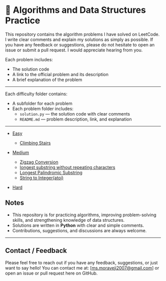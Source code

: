 # 🚀 Algorithms and Data Structures Practice

This repository contains the algorithm problems I have solved on LeetCode.
I write clear comments and explain my solutions as simply as possible.
If you have any feedback or suggestions, please do not hesitate to open an issue or submit a pull request.
I would appreciate hearing from you.

Each problem includes:
- The solution code
- A link to the official problem and its description
- A brief explanation of the problem

---

Each difficulty folder contains:
- A subfolder for each problem
- Each problem folder includes:
  - `solution.py` — the solution code with clear comments
  - `README.md` — problem description, link, and explanation

---

- [ Easy](./Easy/)
  - [ Climbing Stairs](./Easy/climing-stairs/README.md)
- [ Medium](./Medium/)
  - [ Zigzag Conversion](./Medium/zigzag_conversion/README.md)
  - [ longest substring without repeating characters](./Medium/longest-substring-without-repeating-characters/README.md)
  - [ Longest Palindromic Substring](./Medium/Longest-Palindromic-Substring/README.md)
  - [ String to Integer(atoi)](./Medium/String-to-Integer(atoi)/solution.py)



- [ Hard](./Hard/)


##  Notes
- This repository is for practicing algorithms, improving problem-solving skills, and strengthening knowledge of data structures.
- Solutions are written in **Python** with clear and simple comments.
- Contributions, suggestions, and discussions are always welcome.

---

## Contact / Feedback

Please feel free to reach out if you have any feedback, suggestions, or just want to say hello!
You can contact me at: [ms.moraveji2007@gmail.com] or open an issue or pull request here on GitHub.

